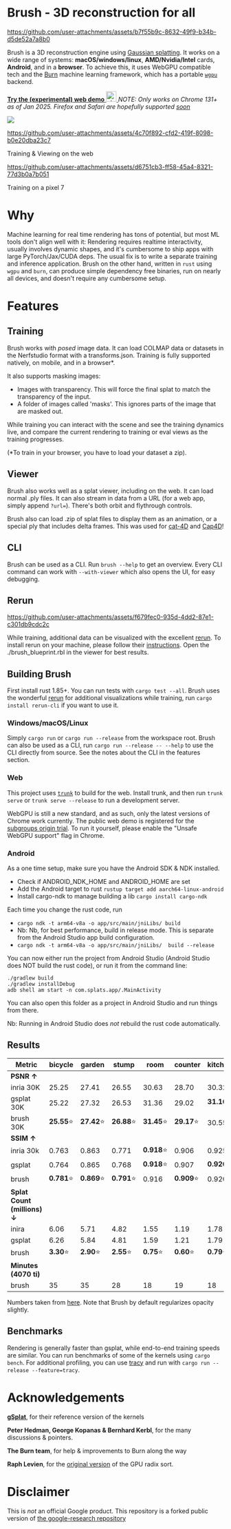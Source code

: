 # Brush - 3D reconstruction for all

https://github.com/user-attachments/assets/b7f55b9c-8632-49f9-b34b-d5de52a7a8b0

Brush is a 3D reconstruction engine using [Gaussian splatting](https://repo-sam.inria.fr/fungraph/3d-gaussian-splatting/). It works on a wide range of systems: **macOS/windows/linux**, **AMD/Nvidia/Intel** cards, **Android**, and in a **browser**. To achieve this, it uses WebGPU compatible tech and the [Burn](https://github.com/tracel-ai/burn) machine learning framework, which has a portable [`wgpu`](https://github.com/gfx-rs/wgpu) backend.

[**Try the (experimental) web demo** <img src="https://cdn-icons-png.flaticon.com/256/888/888846.png" alt="chrome logo" width="24"/>
](https://arthurbrussee.github.io/brush-demo)
_NOTE: Only works on Chrome 131+ as of Jan 2025. Firefox and Safari are hopefully supported [soon](https://caniuse.com/webgpu)_

[![](https://dcbadge.limes.pink/api/server/https://discord.gg/TbxJST2BbC)](https://discord.gg/TbxJST2BbC)

https://github.com/user-attachments/assets/4c70f892-cfd2-419f-8098-b0e20dba23c7

Training & Viewing on the web

https://github.com/user-attachments/assets/d6751cb3-ff58-45a4-8321-77d3b0a7b051

Training on a pixel 7

# Why

Machine learning for real time rendering has tons of potential, but most ML tools don't align well with it: Rendering requires realtime interactivity, usually involves dynamic shapes, and it's cumbersome to ship apps with large PyTorch/Jax/CUDA deps. The usual fix is to write a separate training and inference application. Brush on the other hand, written in `rust` using `wgpu` and `burn`, can produce simple dependency free binaries, run on nearly all devices, and doesn't require any cumbersome setup.

# Features

## Training

Brush works with _posed_ image data. It can load COLMAP data or datasets in the Nerfstudio format with a transforms.json. Training is fully supported natively, on mobile, and in a browser*.

It also supports masking images:
- Images with transparency. This will force the final splat to match the transparency of the input.
- A folder of images called 'masks'. This ignores parts of the image that are masked out.

While training you can interact with the scene and see the training dynamics live, and compare the current rendering to training or eval views as the training progresses.

(*To train in your browser, you have to load your dataset a zip).

## Viewer
Brush also works well as a splat viewer, including on the web. It can load normal .ply files. It can also stream in data from a URL (for a web app, simply append `?url=`). There's both orbit and flythrough controls.

Brush also can load .zip of splat files to display them as an animation, or a special ply that includes delta frames. This was used for [cat-4D](https://cat-4d.github.io/) and [Cap4D](https://felixtaubner.github.io/cap4d/)!

## CLI
Brush can be used as a CLI. Run `brush --help` to get an overview. Every CLI command can work with `--with-viewer` which also opens the UI, for easy debugging.

## Rerun

https://github.com/user-attachments/assets/f679fec0-935d-4dd2-87e1-c301db9cdc2c

While training, additional data can be visualized with the excellent [rerun](https://rerun.io/). To install rerun on your machine, please follow their [instructions](https://rerun.io/docs/getting-started/installing-viewer). Open the ./brush_blueprint.rbl in the viewer for best results.

## Building Brush
First install rust 1.85+. You can run tests with `cargo test --all`. Brush uses the wonderful [rerun](https://rerun.io/) for additional visualizations while training, run `cargo install rerun-cli` if you want to use it.

### Windows/macOS/Linux
Simply `cargo run` or `cargo run --release` from the workspace root. Brush can also be used as a CLI, run `cargo run --release -- --help` to use the CLI directly from source. See the notes about the CLI in the features section.

### Web
This project uses [`trunk`](https://github.com/trunk-rs/trunk) to build for the web. Install trunk, and then run `trunk serve` or `trunk serve --release` to run a development server.

WebGPU is still a new standard, and as such, only the latest versions of Chrome work currently. The public web demo is registered for the [subgroups origin trial](https://chromestatus.com/feature/5126409856221184). To run it yourself, please enable the "Unsafe WebGPU support" flag in Chrome.

### Android

As a one time setup, make sure you have the Android SDK & NDK installed.
- Check if ANDROID_NDK_HOME and ANDROID_HOME are set
- Add the Android target to rust `rustup target add aarch64-linux-android`
- Install cargo-ndk to manage building a lib `cargo install cargo-ndk`

Each time you change the rust code, run
- `cargo ndk -t arm64-v8a -o app/src/main/jniLibs/ build`
- Nb:  Nb, for best performance, build in release mode. This is separate
  from the Android Studio app build configuration.
- `cargo ndk -t arm64-v8a -o app/src/main/jniLibs/  build --release`

You can now either run the project from Android Studio (Android Studio does NOT build the rust code), or run it from the command line:
```
./gradlew build
./gradlew installDebug
adb shell am start -n com.splats.app/.MainActivity
```

You can also open this folder as a project in Android Studio and run things from there.

Nb: Running in Android Studio does _not_ rebuild the rust code automatically.

## Results

| Metric | bicycle | garden | stump | room | counter | kitchen | bonsai | Average |
|--------|---------|---------|--------|-------|----------|----------|---------|----------|
| **PSNR ↑** |
| inria 30K | 25.25 | 27.41 | 26.55 | 30.63 | 28.70 | 30.32 | 31.98 | 28.69 |
| gsplat 30K | 25.22 | 27.32 | 26.53 | 31.36 | 29.02 | **31.16**⭐ | **32.06**⭐ | 28.95 |
| brush 30K | **25.55**⭐ | **27.42**⭐ | **26.88**⭐ | **31.45**⭐ | **29.17**⭐ | 30.55 | 32.02 | **29.01**⭐ |
| **SSIM ↑** |
| inria 30k | 0.763 | 0.863 | 0.771 | **0.918**⭐ | 0.906 | 0.925 | 0.941 | 0.870 |
| gsplat | 0.764 | 0.865 | 0.768 | **0.918**⭐ | 0.907 | **0.926**⭐ | 0.941 | 0.870 |
| brush | **0.781**⭐ | **0.869**⭐ | **0.791**⭐ | 0.916 | **0.909**⭐ | 0.920 | **0.942**⭐ | **0.875**⭐ |
| **Splat Count (millions) ↓** |
| inira | 6.06 | 5.71 | 4.82 | 1.55 | 1.19 | 1.78 | 1.24 | 3.19 |
| gsplat | 6.26 | 5.84 | 4.81 | 1.59 | 1.21 | 1.79 | 1.25 | 3.25 |
| brush | **3.30**⭐ | **2.90**⭐ | **2.55**⭐ | **0.75**⭐ | **0.60**⭐ | **0.79**⭐ | **0.68**⭐ | **1.65**⭐ |
| **Minutes (4070 ti)** |
| brush | 35 | 35 | 28 | 18 | 19 | 18 | 18 | 24.43 |

Numbers taken from [here](https://docs.gsplat.studio/main/tests/eval.html). Note that Brush by default regularizes opacity slightly.

## Benchmarks

Rendering is generally faster than gsplat, while end-to-end training speeds are similar. You can run benchmarks of some of the kernels using `cargo bench`. For additional profiling, you can use [tracy](https://github.com/wolfpld/tracy) and run with `cargo run --release --feature=tracy`.

# Acknowledgements

[**gSplat**](https://github.com/nerfstudio-project/gsplat), for their reference version of the kernels

**Peter Hedman, George Kopanas & Bernhard Kerbl**, for the many discussions & pointers.

**The Burn team**, for help & improvements to Burn along the way

**Raph Levien**, for the [original version](https://github.com/googlefonts/compute-shader-101/pull/31) of the GPU radix sort.

# Disclaimer

This is *not* an official Google product. This repository is a forked public version of [the google-research repository](https://github.com/google-research/google-research/tree/master/brush_splat)
